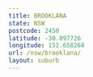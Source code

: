 ```yaml
---
title: BROOKLANA
state: NSW
postcode: 2450
latitude: -30.097726
longitude: 152.658268
url: /nsw/brooklana/
layout: suburb
---
```


